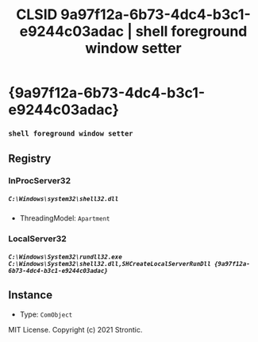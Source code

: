 ﻿---
title: "CLSID 9a97f12a-6b73-4dc4-b3c1-e9244c03adac | shell foreground window setter"
excerpt: What is COM-Object CLSID 9a97f12a-6b73-4dc4-b3c1-e9244c03adac?
---

# {9a97f12a-6b73-4dc4-b3c1-e9244c03adac}

### `shell foreground window setter`

## Registry


### InProcServer32

##### `C:\Windows\system32\shell32.dll`
* ThreadingModel: `Apartment`

### LocalServer32

##### `C:\Windows\System32\rundll32.exe C:\Windows\System32\shell32.dll,SHCreateLocalServerRunDll {9a97f12a-6b73-4dc4-b3c1-e9244c03adac}`

## Instance

* Type: `ComObject`

MIT License. Copyright (c) 2021 Strontic.


